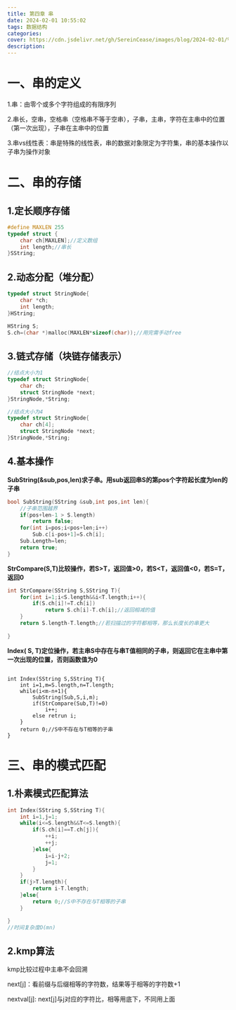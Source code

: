 ```yaml
---
title: 第四章 串
date: 2024-02-01 10:55:02
tags: 数据结构
categories:
cover: https://cdn.jsdelivr.net/gh/SereinCease/images/blog/2024-02-01/%E5%BE%AE%E4%BF%A1%E5%9B%BE%E7%89%87_20240201114048-d061e1.jpg
description:
---
```




# 一、串的定义

1.串：由零个或多个字符组成的有限序列

2.串长，空串，空格串（空格串不等于空串），子串，主串，字符在主串中的位置（第一次出现），子串在主串中的位置

3.串vs线性表：串是特殊的线性表，串的数据对象限定为字符集，串的基本操作以子串为操作对象

# 二、串的存储

## 1.定长顺序存储

```c++
#define MAXLEN 255
typedef struct {
    char ch[MAXLEN];//定义数组
    int length;//串长
}SString;

```

## 2.动态分配（堆分配）

```c++
typedef struct StringNode{
    char *ch;
    int length;
}HString;

HString S;
S.ch=(char *)malloc(MAXLEN*sizeof(char));//用完需手动free

```

## 3.链式存储（块链存储表示）

```c++
//结点大小为1
typedef struct StringNode{
    char ch;
    struct StringNode *next;
}StringNode,*String;

//结点大小为4
typedef struct StringNode{
    char ch[4];
    struct StringNode *next;
}StringNode,*String;

```

## 4.基本操作

**SubString(&sub,pos,len)求子串。用sub返回串S的第pos个字符起长度为len的子串**

```c++
bool SubString(SString &sub,int pos,int len){
	//子串范围越界
	if(pos+len-1 > S.length)
		return false;
	for(int i=pos;i<pos+len;i++)
		Sub.c[i-pos+1]=S.ch[i];
	Sub.Length=len;
	return true;
}
```

**StrCompare(S,T)比较操作，若S>T，返回值>0，若S<T，返回值<0，若S=T，返回0**

```c++
int StrCompare(SString S,SString T){
    for(int i=1;i<S.length&&i<T.length;i++){
        if(S.ch[i]!=T.ch[i])
            return S.ch[i]-T.ch[i];//返回相减的值
    }
    return S.length-T.length;//若扫描过的字符都相等，那么长度长的串更大    
        
}
```

**Index( S, T)定位操作，若主串S中存在与串T值相同的子串，则返回它在主串中第一次出现的位置，否则函数值为0**

```

int Index(SString S,SString T){
    int i=1,m=S.length,n=T.length;
    while(i<m-n+1){
        SubString(Sub,S,i,m);
        if(StrCompare(Sub,T)!=0)
            i++;
        else retrun i;
    }
    return 0;//S中不存在与T相等的子串
}
```

# 三、串的模式匹配

## 1.朴素模式匹配算法

```c++
int Index(SString S,SString T){
    int i=1,j=1;
    while(i<=S.length&&T<=S.length){
        if(S.ch[i]==T.ch[j]){
            ++i;
            ++j;
        }else{
            i=i-j+2;
            j=1;
        }
    }
    if(j>T.length){
        return i-T.length;
    }else{
        return 0;//S中不存在与T相等的子串
    }

}
//时间复杂度O(mn)
```

## **2.kmp算法**

kmp比较过程中主串不会回溯

next[j]：看前缀与后缀相等的字符数，结果等于相等的字符数+1

nextval[j]: next[j]与j对应的字符比，相等用底下，不同用上面
